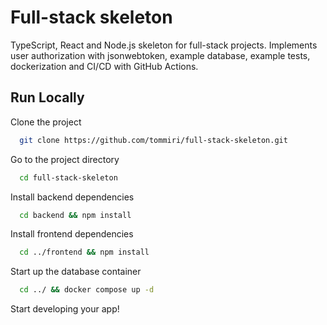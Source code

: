 # Full-stack skeleton

TypeScript, React and Node.js skeleton for full-stack projects. Implements user authorization with jsonwebtoken, example database, example tests, dockerization and CI/CD with GitHub Actions.

## Run Locally

Clone the project

```bash
  git clone https://github.com/tommiri/full-stack-skeleton.git
```

Go to the project directory

```bash
  cd full-stack-skeleton
```

Install backend dependencies

```bash
  cd backend && npm install
```

Install frontend dependencies

```bash
  cd ../frontend && npm install
```

Start up the database container

```bash
  cd ../ && docker compose up -d
```

Start developing your app!
